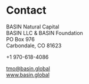 # Contact

BASIN Natural Capital\
BASIN LLC & BASIN Foundation\
PO Box 976 \
Carbondale, CO 81623&#x20;

+1 970-618-4086&#x20;

tmo@basin.global \
www.basin.global
